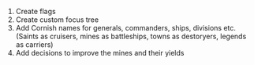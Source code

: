 1. Create flags
2. Create custom focus tree
3. Add Cornish names for generals, commanders, ships, divisions etc. (Saints as cruisers, mines as battleships, towns as destoryers, legends as carriers)
4. Add decisions to improve the mines and their yields  
